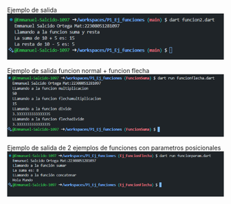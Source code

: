 Ejemplo de salida 
![alt text](image.png)

Ejemplo de salida funcion normal + funcion flecha
![alt text](image-1.png)

Ejemplo de salida de 2 ejemplos de funciones con parametros posicionales
![alt text](image-2.png)